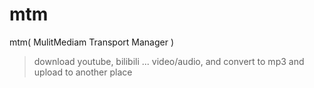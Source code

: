 # mtm
mtm( MulitMediam Transport Manager )
> download youtube, bilibili ... video/audio, and convert to mp3 and upload to another place
